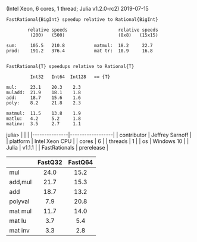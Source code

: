 (Intel Xeon, 6 cores, 1 thread; Julia v1.2.0-rc2) 2019-07-15


```
FastRational{BigInt} speedup relative to Rational{BigInt} 

        relative speeds                   relative speeds
         (200)   (500)                    (8x8)   (15x15)

sum:     105.5   210.8           matmul:  18.2     22.7   
prod:    191.2   376.4           mat tr:  10.9     16.8


FastRational{T} speedups relative to Rational{T}
   
         Int32   Int64  Int128   == {T}

mul:     23.1    20.3    2.3
muladd:  21.9    18.1    1.8
add:     18.7    15.6    1.6
poly:    8.2     21.8    2.3

matmul:  11.5    13.8    1.9
matlu:   4.2     5.2     1.8
matinv:  3.5     2.7     1.1

```

julia>
|               |                  |
|---------------|------------------|
| contributor   | Jeffrey Sarnoff  |
| platform      | Intel Xeon CPU   |
| cores         | 6                |
| threads       | 1                |
| os            | Windows 10       |
| Julia         | v1.1.1           |
| FastRationals | prerelease       |



|         | FastQ32 | FastQ64 |
|:--------|:-------:|:-------:|
|mul      | 24.0    | 15.2    |
|add,mul  | 21.7    | 15.3    |
|add      | 18.7    | 13.2    |
|polyval  | 7.9     | 20.8    |
|mat mul  | 11.7    | 14.0    |
|mat lu   | 3.7     | 5.4     |
|mat inv  | 3.3     | 2.8     |
